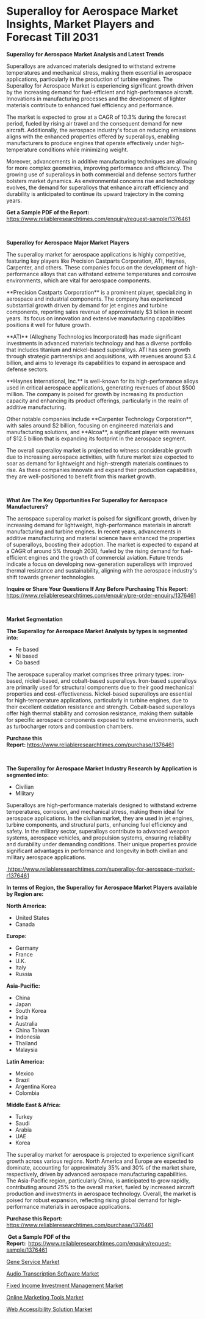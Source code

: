 <p><h1>Superalloy for Aerospace Market Insights, Market Players and Forecast Till 2031</h1></p><p><strong>Superalloy for Aerospace Market Analysis and Latest Trends</strong></p>
<p><p>Superalloys are advanced materials designed to withstand extreme temperatures and mechanical stress, making them essential in aerospace applications, particularly in the production of turbine engines. The Superalloy for Aerospace Market is experiencing significant growth driven by the increasing demand for fuel-efficient and high-performance aircraft. Innovations in manufacturing processes and the development of lighter materials contribute to enhanced fuel efficiency and performance.</p><p>The market is expected to grow at a CAGR of 10.3% during the forecast period, fueled by rising air travel and the consequent demand for new aircraft. Additionally, the aerospace industry's focus on reducing emissions aligns with the enhanced properties offered by superalloys, enabling manufacturers to produce engines that operate effectively under high-temperature conditions while minimizing weight.</p><p>Moreover, advancements in additive manufacturing techniques are allowing for more complex geometries, improving performance and efficiency. The growing use of superalloys in both commercial and defense sectors further bolsters market dynamics. As environmental concerns rise and technology evolves, the demand for superalloys that enhance aircraft efficiency and durability is anticipated to continue its upward trajectory in the coming years.</p></p>
<p><strong>Get a Sample PDF of the Report:&nbsp;</strong> <a href="https://www.reliableresearchtimes.com/enquiry/request-sample/1376461?utm_campaign=1606&utm_medium=2&utm_source=Github&utm_content=ia&utm_term=23102024&utm_id=superalloy-for-aerospace">https://www.reliableresearchtimes.com/enquiry/request-sample/1376461</a></p>
<p>&nbsp;</p>
<p><strong>Superalloy for Aerospace Major Market Players</strong></p>
<p><p>The superalloy market for aerospace applications is highly competitive, featuring key players like Precision Castparts Corporation, ATI, Haynes, Carpenter, and others. These companies focus on the development of high-performance alloys that can withstand extreme temperatures and corrosive environments, which are vital for aerospace components.</p><p>**Precision Castparts Corporation** is a prominent player, specializing in aerospace and industrial components. The company has experienced substantial growth driven by demand for jet engines and turbine components, reporting sales revenue of approximately $3 billion in recent years. Its focus on innovation and extensive manufacturing capabilities positions it well for future growth.</p><p>**ATI** (Allegheny Technologies Incorporated) has made significant investments in advanced materials technology and has a diverse portfolio that includes titanium and nickel-based superalloys. ATI has seen growth through strategic partnerships and acquisitions, with revenues around $3.4 billion, and aims to leverage its capabilities to expand in aerospace and defense sectors.</p><p>**Haynes International, Inc.** is well-known for its high-performance alloys used in critical aerospace applications, generating revenues of about $500 million. The company is poised for growth by increasing its production capacity and enhancing its product offerings, particularly in the realm of additive manufacturing.</p><p>Other notable companies include **Carpenter Technology Corporation**, with sales around $2 billion, focusing on engineered materials and manufacturing solutions, and **Alcoa**, a significant player with revenues of $12.5 billion that is expanding its footprint in the aerospace segment.</p><p>The overall superalloy market is projected to witness considerable growth due to increasing aerospace activities, with future market size expected to soar as demand for lightweight and high-strength materials continues to rise. As these companies innovate and expand their production capabilities, they are well-positioned to benefit from this market growth.</p></p>
<p>&nbsp;</p>
<p><strong>What Are The Key Opportunities For Superalloy for Aerospace Manufacturers?</strong></p>
<p><p>The aerospace superalloy market is poised for significant growth, driven by increasing demand for lightweight, high-performance materials in aircraft manufacturing and turbine engines. In recent years, advancements in additive manufacturing and material science have enhanced the properties of superalloys, boosting their adoption. The market is expected to expand at a CAGR of around 5% through 2030, fueled by the rising demand for fuel-efficient engines and the growth of commercial aviation. Future trends indicate a focus on developing new-generation superalloys with improved thermal resistance and sustainability, aligning with the aerospace industry's shift towards greener technologies.</p></p>
<p><strong>Inquire or Share Your Questions If Any Before Purchasing This Report:</strong> <a href="https://www.reliableresearchtimes.com/enquiry/pre-order-enquiry/1376461?utm_campaign=1606&utm_medium=2&utm_source=Github&utm_content=ia&utm_term=23102024&utm_id=superalloy-for-aerospace">https://www.reliableresearchtimes.com/enquiry/pre-order-enquiry/1376461</a></p>
<p>&nbsp;</p>
<p><strong>Market Segmentation</strong></p>
<p><strong>The Superalloy for Aerospace Market Analysis by types is segmented into:</strong></p>
<p><ul><li>Fe based</li><li>Ni based</li><li>Co based</li></ul></p>
<p><p>The aerospace superalloy market comprises three primary types: iron-based, nickel-based, and cobalt-based superalloys. Iron-based superalloys are primarily used for structural components due to their good mechanical properties and cost-effectiveness. Nickel-based superalloys are essential for high-temperature applications, particularly in turbine engines, due to their excellent oxidation resistance and strength. Cobalt-based superalloys offer high thermal stability and corrosion resistance, making them suitable for specific aerospace components exposed to extreme environments, such as turbocharger rotors and combustion chambers.</p></p>
<p><strong>Purchase this Report:&nbsp;</strong><a href="https://www.reliableresearchtimes.com/purchase/1376461?utm_campaign=1606&utm_medium=2&utm_source=Github&utm_content=ia&utm_term=23102024&utm_id=superalloy-for-aerospace">https://www.reliableresearchtimes.com/purchase/1376461</a></p>
<p>&nbsp;</p>
<p><strong>The Superalloy for Aerospace Market Industry Research by Application is segmented into:</strong></p>
<p><ul><li>Civilian</li><li>Military</li></ul></p>
<p><p>Superalloys are high-performance materials designed to withstand extreme temperatures, corrosion, and mechanical stress, making them ideal for aerospace applications. In the civilian market, they are used in jet engines, turbine components, and structural parts, enhancing fuel efficiency and safety. In the military sector, superalloys contribute to advanced weapon systems, aerospace vehicles, and propulsion systems, ensuring reliability and durability under demanding conditions. Their unique properties provide significant advantages in performance and longevity in both civilian and military aerospace applications.</p></p>
<p><a href="https://www.reliableresearchtimes.com/superalloy-for-aerospace-market-r1376461?utm_campaign=1606&utm_medium=2&utm_source=Github&utm_content=ia&utm_term=23102024&utm_id=superalloy-for-aerospace">&nbsp;https://www.reliableresearchtimes.com/superalloy-for-aerospace-market-r1376461</a></p>
<p><strong>In terms of Region, the Superalloy for Aerospace Market Players available by Region are:</strong></p>
<p>
    <p> <strong> North America: </strong>
        <ul>
            <li>United States</li>
            <li>Canada</li>
        </ul>
        </p> 
    <p> <strong> Europe: </strong>
        <ul>
            <li>Germany</li>
            <li>France</li>
            <li>U.K.</li>
            <li>Italy</li>
            <li>Russia</li>
        </ul>
        </p> 
    <p> <strong> Asia-Pacific: </strong>
        <ul>
            <li>China</li>
            <li>Japan</li>
            <li>South Korea</li>
            <li>India</li>
            <li>Australia</li>
            <li>China Taiwan</li>
            <li>Indonesia</li>
            <li>Thailand</li>
            <li>Malaysia</li>
        </ul>
        </p> 
    <p> <strong> Latin America: </strong>
        <ul>
            <li>Mexico</li>
            <li>Brazil</li>
            <li>Argentina Korea</li>
            <li>Colombia</li>
        </ul>
        </p> 
    <p> <strong> Middle East & Africa: </strong>
        <ul>
            <li>Turkey</li>
            <li>Saudi</li>
            <li>Arabia</li>
            <li>UAE</li>
            <li>Korea</li>
        </ul>
    </p>
    </p>
<p><p>The superalloy market for aerospace is projected to experience significant growth across various regions. North America and Europe are expected to dominate, accounting for approximately 35% and 30% of the market share, respectively, driven by advanced aerospace manufacturing capabilities. The Asia-Pacific region, particularly China, is anticipated to grow rapidly, contributing around 25% to the overall market, fueled by increased aircraft production and investments in aerospace technology. Overall, the market is poised for robust expansion, reflecting rising global demand for high-performance materials in aerospace applications.</p></p>
<p><strong>Purchase this Report: </strong><a href="https://www.reliableresearchtimes.com/purchase/1376461?utm_campaign=1606&utm_medium=2&utm_source=Github&utm_content=ia&utm_term=23102024&utm_id=superalloy-for-aerospace">https://www.reliableresearchtimes.com/purchase/1376461</a></p>
<p>&nbsp;<strong>Get a Sample PDF of the Report:&nbsp;&nbsp;</strong><a href="https://www.reliableresearchtimes.com/enquiry/request-sample/1376461?utm_campaign=1606&utm_medium=2&utm_source=Github&utm_content=ia&utm_term=23102024&utm_id=superalloy-for-aerospace">https://www.reliableresearchtimes.com/enquiry/request-sample/1376461</a></p>
<p><strong></strong></p>
<p><p><a href="https://www.linkedin.com/pulse/consumer-behavior-shifts-gene-service-market-demand-analysis-fr5ne?utm_campaign=1606&utm_medium=2&utm_source=Github&utm_content=ia&utm_term=23102024&utm_id=superalloy-for-aerospace">Gene Service Market</a></p><p><a href="https://www.linkedin.com/pulse/audio-transcription-software-industry-sector-new-technologies-4ieve?utm_campaign=1606&utm_medium=2&utm_source=Github&utm_content=ia&utm_term=23102024&utm_id=superalloy-for-aerospace">Audio Transcription Software Market</a></p><p><a href="https://www.linkedin.com/pulse/fixed-income-investment-management-market-maturity-analysis-nclee?utm_campaign=1606&utm_medium=2&utm_source=Github&utm_content=ia&utm_term=23102024&utm_id=superalloy-for-aerospace">Fixed Income Investment Management Market</a></p><p><a href="https://www.linkedin.com/pulse/online-marketing-tools-market-overview-global-trends-future-nrnye?utm_campaign=1606&utm_medium=2&utm_source=Github&utm_content=ia&utm_term=23102024&utm_id=superalloy-for-aerospace">Online Marketing Tools Market</a></p><p><a href="https://www.linkedin.com/pulse/digital-transformation-web-accessibility-solution-industry-xqhce?utm_campaign=1606&utm_medium=2&utm_source=Github&utm_content=ia&utm_term=23102024&utm_id=superalloy-for-aerospace">Web Accessibility Solution Market</a></p></p>